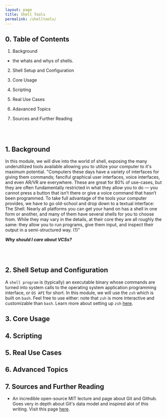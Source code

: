 ```yaml
---
layout: page
title: Shell Tools 
permalink: /shelltools/
---
```

## 0. Table of Contents
1. Background  
* the whats and whys of shells. 

2. Shell Setup and Configuration

3. Core Usage

4. Scripting 

5. Real Use Cases 

6. Adavanced Topics

7. Sources and Further Reading


<br/><br/>

## 1. Background  
In this module, we will dive into the world of shell, exposing the many underutilized tools available allowing you to utilize your computer to it's maximum potential. "Computers these days have a variety of interfaces for giving them commands; fanciful graphical user interfaces, voice interfaces, and even AR/VR are everywhere. These are great for 80% of use-cases, but they are often fundamentally restricted in what they allow you to do — you cannot press a button that isn’t there or give a voice command that hasn’t been programmed. To take full advantage of the tools your computer provides, we have to go old-school and drop down to a textual interface: The Shell. Nearly all platforms you can get your hand on has a shell in one form or another, and many of them have several shells for you to choose from. While they may vary in the details, at their core they are all roughly the same: they allow you to run programs, give them input, and inspect their output in a semi-structured way. (1)"

***Why should I care about VCSs?*** <br/>

<br/><br/>

## 2. Shell Setup and Configuration
A `shell program` is (typically) an executable binary whose commands are turned into system calls to the operating system application programming interface, or `OS API` for short. In this module, we will use the `zsh` which is built on `bash`. Feel free to use either: note that `zsh` is more interactive and customizable than `bash`. Learn more about setting up `zsh` [here](https://github.com/ohmyzsh/ohmyzsh/wiki/Installing-ZSH).

## 3. Core Usage 

## 4. Scripting 

## 5. Real Use Cases

## 6. Advanced Topics 

## 7. Sources and Further Reading
* An incredible open-source MIT lecture and page about Git and Github. Goes very in depth about Git's data model and inspired alot of this writing. Visit this page [here](https://missing.csail.mit.edu/2020/course-shell/).
